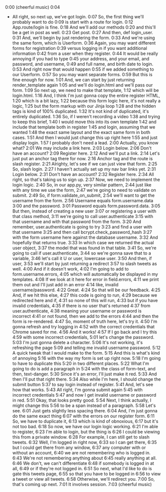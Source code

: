 0:00
(cheerful music)
0:04
- All right, so next up, we've got login.
0:07
So, the first thing we'll probably want to do
0:09
is start with a route for login.
0:12
App.route/login is fine.
0:18
And we'll add our methods
0:20
and this'll be a get in post as well.
0:23
Get post.
0:27
And then, def login_user.
0:31
And, we'll begin by just rendering the form.
0:33
And we're using the same form, which is Userform.
0:36
Again, you may want different forms for registration
0:39
versus logging in if you want additional information
0:42
from a user when they register.
0:44
It would be really annoying if you had to type
0:45
your address, and your email, and password, and username,
0:49
and full name, and birth date to login.
0:53
And right now that would happen
0:55
if we added something to our Userform.
0:57
So you may want separate forms.
0:59
But this is fine enough for now.
1:01
And, we can start by just returning render_template again
1:05
and we'll do login.html and we'll pass our form.
1:09
So next up, we need to make that template,
1:12
which will be login.html.
1:16
And, I think I'm just gonna copy the entire register HTML,
1:20
which is a bit lazy,
1:22
because this form logic here, it's not really a logic,
1:25
but the form markup with our Jinja loop
1:28
and the hidden tags is kind of 100% duplicated.
1:32
It's not kind of duplicated, it's entirely duplicated.
1:36
So, if I weren't recording a video
1:38
and trying to keep this brief,
1:40
I would move this into its own template
1:42
and include that template both in register
1:45
and login, assuming that we wanted
1:48
the exact same layout and the exact same form in both cases.
1:51
And then I would just change this up right here
1:55
and just display login.
1:57
I probably don't need a lead.
2:00
Actually, you know what?
2:01
We may include a link here.
2:03
Login below.
2:06
Don't have an account?
2:09
Register here.
2:12
And we'll put a link.
2:14
Let's just put an anchor tag there for now.
2:16
Anchor tag and the route is slash register.
2:21
Alrighty, let's see if we can just view that form.
2:25
So, slash login.
2:27
I haven't actually set up my nav bar links yet.
2:31
Login below.
2:31
Don't have an account?
2:32
Register here.
2:34
All right, so that's taking us to sign up.
2:37
Now, we need to implement the login logic.
2:40
So, in our app.py, very similar pattern,
2:44
just like with any time we use the form,
2:47
we're going to need to validate on submit.
2:49
So, if form.validate_on_submit,
2:54
we'll want to get the username from the form.
2:56
Username equals form.username.data
3:00
and the password.
3:01
Password equals form.password.data.
3:05
But then, instead of creating a new user
3:07
or registering a user with that class method,
3:11
we're going to call user.authenticate
3:15
with that username and with that password from the form.
3:20
And remember, user.authenticate is going to try
3:23
and find a user with that username
3:25
and then call bcrypt.check_password_hash
3:27
with the form username here against the database username.
3:32
And hopefully that returns true.
3:33
In which case we returned the actual user object,
3:37
the model that was found in that table.
3:41
So, we're going to call if user.authenticate,
3:44
so we're gonna save that to a variable,
3:46
let's call it U or user, lowercase user.
3:50
And then, if user,
3:53
we'll start by just returning a redirect
3:57
to slash tweets as well.
4:00
And if it doesn't work,
4:02
I'm going to add to form.username.errors,
4:05
which will automatically be displayed in my templates.
4:08
If we look at it here for error in field.errors,
4:11
we print them out and I'll just add in an error
4:14
like, invalid username/password.
4:22
Great.
4:24
So that will be our feedback.
4:25
And, if we hit this else,
4:27
this code is going to run,
4:29
because we redirected here and if,
4:31
so none of this will run,
4:33
but if you have invalid credentials,
4:35
if there is no user that's returned
4:37
from user.authenticate,
4:38
meaning your username or password is incorrect
4:41
or not found, then we add to the errors
4:44
and then the form is re-rendered.
4:47
So, moment of truth here, let's try it.
4:50
I'm gonna refresh and try logging in
4:52
with the correct credentials that Chrome saved for me.
4:56
And it works!
4:57
If I go back and I try this
4:59
with some incorrect credentials,
5:01
let's change the password.
5:03
I'm just gonna delete a character.
5:06
It's not working, it's refreshing the page
5:09
and telling me invalid username password.
5:12
A quick tweak that I would make to the form.
5:15
And this is what's kind of annoying
5:16
with the way my form is set up right now.
5:18
I'm going to have to duplicate this
5:20
in two different places.
5:22
What I'm going to do is add a paragraph in
5:24
with the class of form-text, and then, text-danger.
5:30
Since it's an error, I'll just make it red.
5:33
And then I'll put that right there.
5:34
Also while I'm here, I should change the submit button
5:37
to say login instead of register.
5:41
And, let's see how that works.
5:43
All right, I'm gonna submit again
5:45
with incorrect credentials
5:47
and now I get invalid username or password in red.
5:51
Okay, that looks pretty good.
5:54
Next, I think actually, I might change this
5:56
to be a span instead of a paragraph.
5:58
Let's see.
6:01
Just gets slightly less spacing there.
6:04
And, I'm just gonna do the same exact thing
6:07
with the errors on our register form.
6:11
So, we have to duplicate it,
6:13
which is kind of obnoxious,
6:17
but it's not too bad.
6:18
So now, we have our login logic working.
6:21
I'm able to register,
6:23
I'm able to login, but the thing is
6:26
I could be viewing this from a private window.
6:28
For example, I can still get to slash tweets.
6:32
Well, I'm logged in right now,
6:33
so I can get there,
6:35
but I could get there from any window,
6:37
any computer with or without an account,
6:40
we are not remembering who is logged in.
6:43
We're not remembering anything about
6:45
really anything at all.
6:46
We don't, we can't differentiate
6:48
if somebody is logged in at all,
6:49
or if they're not logged in.
6:51
So next, what I'd like to do is gate this tweets page,
6:55
so that you have to be logged in
6:56
to view a tweet or view all tweets.
6:58
Otherwise, we'll redirect you.
7:00
So, that's coming up next.
7:01
It involves session.
7:03
(cheerful music)
